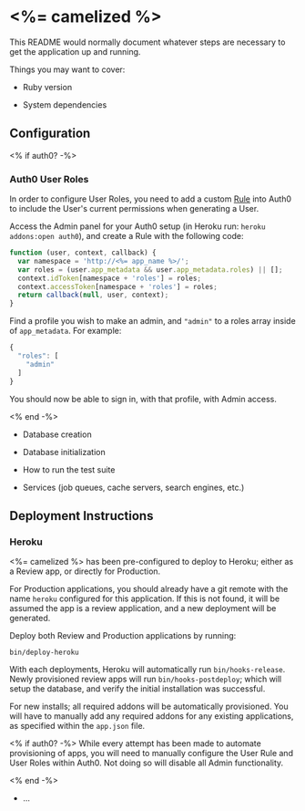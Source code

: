 # <%= camelized %>

This README would normally document whatever steps are necessary to get the
application up and running.

Things you may want to cover:

* Ruby version

* System dependencies

## Configuration

<% if auth0? -%>
### Auth0 User Roles

In order to configure User Roles, you need to add a custom [Rule](https://auth0.com/docs/rules) into Auth0 to include the User's current permissions when generating a User.

Access the Admin panel for your Auth0 setup (in Heroku run: `heroku addons:open auth0`), and create a Rule with the following code:

```javascript
function (user, context, callback) {
  var namespace = 'http://<%= app_name %>/';
  var roles = (user.app_metadata && user.app_metadata.roles) || [];
  context.idToken[namespace + 'roles'] = roles;
  context.accessToken[namespace + 'roles'] = roles;
  return callback(null, user, context);
}
```

Find a profile you wish to make an admin, and `"admin"` to a roles array inside of `app_metadata`. For example:

```javascript
{
  "roles": [
    "admin"
  ]
}
```

You should now be able to sign in, with that profile, with Admin access.

<% end -%>
* Database creation

* Database initialization

* How to run the test suite

* Services (job queues, cache servers, search engines, etc.)

## Deployment Instructions

### Heroku

<%= camelized %> has been pre-configured to deploy to Heroku; either as a Review app, or directly for Production.

For Production applications, you should already have a git remote with the name `heroku` configured for this application. If this is not found, it will be assumed the app is a review application, and a new deployment will be generated.

Deploy both Review and Production applications by running:

```
bin/deploy-heroku
```

With each deployments, Heroku will automatically run `bin/hooks-release`. Newly provisioned review apps will run `bin/hooks-postdeploy`; which will setup the database, and verify the initial installation was successful.

For new installs; all required addons will be automatically provisioned. You will have to manually add any required addons for any existing applications, as specified within the `app.json` file.

<% if auth0? -%>
While every attempt has been made to automate provisioning of apps, you will need to manually configure the User Rule and User Roles within Auth0. Not doing so will disable all Admin functionality.

<% end -%>
* ...
